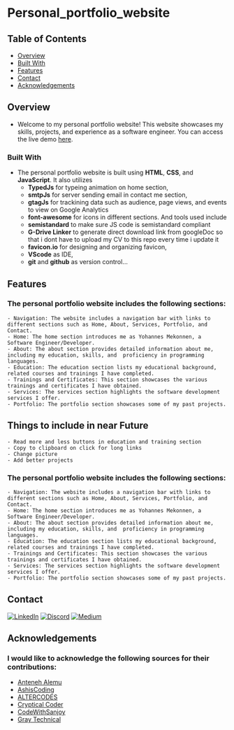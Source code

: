 # Personal_portfolio_website

## Table of Contents

- [Overview](#overview)
- [Built With](#built-with)
- [Features](#features)
- [Contact](#contact)
- [Acknowledgements](#acknowledgements)

## Overview

- Welcome to my personal portfolio website! This website showcases my skills, projects, and experience as a software engineer. You can access the live demo [here](https://yohannes90.github.io/Personal_portfolio_website/#portfolio).


### Built With

- The personal portfolio website is built using **HTML**, **CSS**, and **JavaScript**. It also utilizes
    - **TypedJs** for typeing animation on home section,
    - **smtpJs** for server sending email in contact me section,
    - **gtagJs** for trackining data such as audience, page views, and events to view on Google Analytics
    - **font-awesome** for icons in different sections. And tools used include
    - **semistandard** to make sure JS code is semistandard compliant
    - **G-Drive Linker** to generate direct download link from googleDoc so that i dont have to upload my CV to this repo every time i update it
    - **favicon.io** for designing and organizing favicon,
    - **VScode** as IDE,
    - **git** and **github** as version control...

## Features

### The personal portfolio website includes the following sections:
    - Navigation: The website includes a navigation bar with links to different sections such as Home, About, Services, Portfolio, and Contact.
    - Home: The home section introduces me as Yohannes Mekonnen, a Software Engineer/Developer.
    - About: The about section provides detailed information about me, including my education, skills, and  proficiency in programming languages.
    - Education: The education section lists my educational background, related courses and trainings I have completed.
    - Trainings and Certificates: This section showcases the various trainings and certificates I have obtained.
    - Services: The services section highlights the software development services I offer.
    - Portfolio: The portfolio section showcases some of my past projects.

## Things to include in near Future
    - Read more and less buttons in education and training section
    - Copy to clipboard on click for long links
    - Change picture
    - Add better projects

### The personal portfolio website includes the following sections:
    - Navigation: The website includes a navigation bar with links to different sections such as Home, About, Services, Portfolio, and Contact.
    - Home: The home section introduces me as Yohannes Mekonnen, a Software Engineer/Developer.
    - About: The about section provides detailed information about me, including my education, skills, and  proficiency in programming languages.
    - Education: The education section lists my educational background, related courses and trainings I have completed.
    - Trainings and Certificates: This section showcases the various trainings and certificates I have obtained.
    - Services: The services section highlights the software development services I offer.
    - Portfolio: The portfolio section showcases some of my past projects.


## Contact
[![LinkedIn](https://img.shields.io/badge/LinkedIn-%230077B5.svg?logo=linkedin&logoColor=white)](https://linkedin.com/in/Yohannes90)
[![Discord](https://img.shields.io/badge/Discord-%237289DA.svg?logo=discord&logoColor=white)](https://discord.gg/Yohannes90)
[![Medium](https://img.shields.io/badge/Medium-12100E?logo=medium&logoColor=white)](https://medium.com/@Yohannes90)

## Acknowledgements

### I would like to acknowledge the following sources for their contributions:
- [Anteneh Alemu](https://www.linkedin.com/in/anteneh-alemu-45a49958/?originalSubdomain=et)
- [AshisCoding](AshisCoding)
- [ALTERCODES](https://www.youtube.com/@altercodes1)
- [Cryptical Coder](https://www.youtube.com/@CrypticalCoder)
- [CodeWithSanjoy](https://www.youtube.com/@codewithsanjoy)
- [Gray Technical](https://www.youtube.com/@graytechnical5870)
